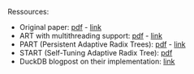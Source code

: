 Ressources:
- Original paper: [pdf](assets/ART.pdf) - [link](https://db.in.tum.de/~leis/papers/ART.pdf) 
- ART with multithreading support: [pdf](assets/artsync.pdf) - [link](https://db.in.tum.de/~leis/papers/artsync.pdf)
- PART (Persistent Adaptive Radix Trees): [pdf](assets/PART.pdf) - [link](https://ankurdave.com/dl/part-tr.pdf)
- START (Self-Tuning Adaptive Radix Tree): [pdf](assets/START.pdf)
- DuckDB blogpost on their implementation: [link](https://duckdb.org/2022/07/27/art-storage.html)
